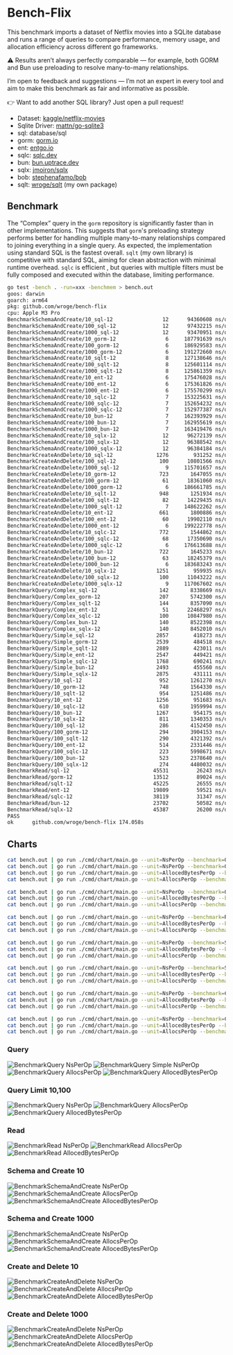 # Bench-Flix

This benchmark imports a dataset of Netflix movies into a SQLite database and runs a range of queries to compare performance, memory usage, and allocation efficiency across different go frameworks.

⚠️ Results aren’t always perfectly comparable — for example, both GORM and Bun use preloading to resolve many-to-many relationships. 

I’m open to feedback and suggestions — I’m not an expert in every tool and aim to make this benchmark as fair and informative as possible.

👉 Want to add another SQL library? Just open a pull request!

- Dataset: [kaggle/netflix-movies](https://www.kaggle.com/datasets/bhargavchirumamilla/netflix-movies-and-tv-shows-till-2025)
- Sqlite Driver: [mattn/go-sqlite3](https://github.com/mattn/go-sqlite3)
- sql: database/sql
- gorm: [gorm.io](https://gorm.io/)
- ent: [entgo.io](https://entgo.io/)
- sqlc: [sqlc.dev](https://sqlc.dev/)
- bun: [bun.uptrace.dev](https://bun.uptrace.dev/)
- sqlx: [jmoiron/sqlx](https://jmoiron.github.io/sqlx/)
- bob: [stephenafamo/bob](https://bob.stephenafamo.com/docs/)
- sqlt: [wroge/sqlt](https://github.com/wroge/sqlt) (my own package)

## Benchmark

The “Complex” query in the ```gorm``` repository is significantly faster than in other implementations. This suggests that ```gorm```'s preloading strategy performs better for handling multiple many-to-many relationships compared to joining everything in a single query.
As expected, the implementation using standard SQL is the fastest overall.
```sqlt``` (my own library) is competitive with standard SQL, aiming for clean abstraction with minimal runtime overhead. 
```sqlc``` is efficient , but queries with multiple filters must be fully composed and executed within the database, limiting performance.

```bash
go test -bench . -run=xxx -benchmem > bench.out
goos: darwin
goarch: arm64
pkg: github.com/wroge/bench-flix
cpu: Apple M3 Pro
BenchmarkSchemaAndCreate/10_sql-12         	      12	  94360608 ns/op	10294918 B/op	  252151 allocs/op
BenchmarkSchemaAndCreate/100_sql-12        	      12	  97432215 ns/op	10270840 B/op	  252025 allocs/op
BenchmarkSchemaAndCreate/1000_sql-12       	      12	  93470951 ns/op	10282070 B/op	  252158 allocs/op
BenchmarkSchemaAndCreate/10_gorm-12        	       6	 187791639 ns/op	90624132 B/op	 1125784 allocs/op
BenchmarkSchemaAndCreate/100_gorm-12       	       6	 186929583 ns/op	90616417 B/op	 1125653 allocs/op
BenchmarkSchemaAndCreate/1000_gorm-12      	       6	 191272660 ns/op	90621290 B/op	 1125675 allocs/op
BenchmarkSchemaAndCreate/10_sqlt-12        	       8	 127138646 ns/op	20493351 B/op	  530708 allocs/op
BenchmarkSchemaAndCreate/100_sqlt-12       	       8	 125601114 ns/op	20467823 B/op	  530536 allocs/op
BenchmarkSchemaAndCreate/1000_sqlt-12      	       8	 125861359 ns/op	20472468 B/op	  530569 allocs/op
BenchmarkSchemaAndCreate/10_ent-12         	       6	 175476028 ns/op	40342681 B/op	 1002197 allocs/op
BenchmarkSchemaAndCreate/100_ent-12        	       6	 175361826 ns/op	40351362 B/op	 1002187 allocs/op
BenchmarkSchemaAndCreate/1000_ent-12       	       6	 175570299 ns/op	40341521 B/op	 1002185 allocs/op
BenchmarkSchemaAndCreate/10_sqlc-12        	       7	 153225631 ns/op	14812410 B/op	  462513 allocs/op
BenchmarkSchemaAndCreate/100_sqlc-12       	       7	 152654232 ns/op	14801774 B/op	  462423 allocs/op
BenchmarkSchemaAndCreate/1000_sqlc-12      	       7	 152977387 ns/op	14810838 B/op	  462503 allocs/op
BenchmarkSchemaAndCreate/10_bun-12         	       7	 162393929 ns/op	82706092 B/op	  428073 allocs/op
BenchmarkSchemaAndCreate/100_bun-12        	       7	 162955619 ns/op	82696644 B/op	  428041 allocs/op
BenchmarkSchemaAndCreate/1000_bun-12       	       7	 163419476 ns/op	82697113 B/op	  428042 allocs/op
BenchmarkSchemaAndCreate/10_sqlx-12        	      12	  96272139 ns/op	11190923 B/op	  290344 allocs/op
BenchmarkSchemaAndCreate/100_sqlx-12       	      12	  96388542 ns/op	11194400 B/op	  290367 allocs/op
BenchmarkSchemaAndCreate/1000_sqlx-12      	      12	  96384184 ns/op	11190764 B/op	  290344 allocs/op
BenchmarkCreateAndDelete/10_sql-12         	    1276	    931252 ns/op	   98761 B/op	    2317 allocs/op
BenchmarkCreateAndDelete/100_sql-12        	     100	  10801566 ns/op	 1067410 B/op	   25752 allocs/op
BenchmarkCreateAndDelete/1000_sql-12       	       9	 115701657 ns/op	10542736 B/op	  262944 allocs/op
BenchmarkCreateAndDelete/10_gorm-12        	     723	   1647055 ns/op	  855731 B/op	   10621 allocs/op
BenchmarkCreateAndDelete/100_gorm-12       	      61	  18361060 ns/op	 9302925 B/op	  115669 allocs/op
BenchmarkCreateAndDelete/1000_gorm-12      	       6	 186661785 ns/op	93420720 B/op	 1160420 allocs/op
BenchmarkCreateAndDelete/10_sqlt-12        	     948	   1251934 ns/op	  194873 B/op	    5004 allocs/op
BenchmarkCreateAndDelete/100_sqlt-12       	      82	  14229435 ns/op	 2104310 B/op	   54373 allocs/op
BenchmarkCreateAndDelete/1000_sqlt-12      	       7	 148622262 ns/op	20806260 B/op	  542305 allocs/op
BenchmarkCreateAndDelete/10_ent-12         	     661	   1800886 ns/op	  407903 B/op	    9915 allocs/op
BenchmarkCreateAndDelete/100_ent-12        	      60	  19902110 ns/op	 4362247 B/op	  106881 allocs/op
BenchmarkCreateAndDelete/1000_ent-12       	       6	 199222778 ns/op	42255909 B/op	 1044291 allocs/op
BenchmarkCreateAndDelete/10_sqlc-12        	     772	   1544862 ns/op	  145760 B/op	    4514 allocs/op
BenchmarkCreateAndDelete/100_sqlc-12       	      68	  17350690 ns/op	 1564708 B/op	   48760 allocs/op
BenchmarkCreateAndDelete/1000_sqlc-12      	       6	 176613688 ns/op	15121450 B/op	  474592 allocs/op
BenchmarkCreateAndDelete/10_bun-12         	     722	   1645233 ns/op	  839003 B/op	    4205 allocs/op
BenchmarkCreateAndDelete/100_bun-12        	      63	  18245379 ns/op	 8988424 B/op	   45269 allocs/op
BenchmarkCreateAndDelete/1000_bun-12       	       6	 183683243 ns/op	87683642 B/op	  442679 allocs/op
BenchmarkCreateAndDelete/10_sqlx-12        	    1251	    959935 ns/op	  107684 B/op	    2689 allocs/op
BenchmarkCreateAndDelete/100_sqlx-12       	     100	  11043222 ns/op	 1161599 B/op	   29713 allocs/op
BenchmarkCreateAndDelete/1000_sqlx-12      	       9	 117067602 ns/op	11464606 B/op	  301254 allocs/op
BenchmarkQuery/Complex_sql-12              	     142	   8338669 ns/op	    8421 B/op	     101 allocs/op
BenchmarkQuery/Complex_gorm-12             	     207	   5742300 ns/op	   74886 B/op	    1154 allocs/op
BenchmarkQuery/Complex_sqlt-12             	     144	   8357090 ns/op	    5334 B/op	     112 allocs/op
BenchmarkQuery/Complex_ent-12              	      51	  22468297 ns/op	   64617 B/op	    1282 allocs/op
BenchmarkQuery/Complex_sqlc-12             	     100	  10847980 ns/op	    3854 B/op	      91 allocs/op
BenchmarkQuery/Complex_bun-12              	     140	   8522398 ns/op	   41206 B/op	     462 allocs/op
BenchmarkQuery/Complex_sqlx-12             	     140	   8452010 ns/op	    9117 B/op	     103 allocs/op
BenchmarkQuery/Simple_sql-12               	    2857	    418273 ns/op	    3922 B/op	      83 allocs/op
BenchmarkQuery/Simple_gorm-12              	    2539	    484518 ns/op	   61581 B/op	     978 allocs/op
BenchmarkQuery/Simple_sqlt-12              	    2889	    423011 ns/op	    4236 B/op	     103 allocs/op
BenchmarkQuery/Simple_ent-12               	    2547	    449421 ns/op	   32214 B/op	     822 allocs/op
BenchmarkQuery/Simple_sqlc-12              	    1768	    690241 ns/op	    3490 B/op	      77 allocs/op
BenchmarkQuery/Simple_bun-12               	    2493	    455560 ns/op	   36641 B/op	     406 allocs/op
BenchmarkQuery/Simple_sqlx-12              	    2875	    431111 ns/op	    4626 B/op	      85 allocs/op
BenchmarkQuery/10_sql-12                   	     952	   1261270 ns/op	   21224 B/op	     461 allocs/op
BenchmarkQuery/10_gorm-12                  	     748	   1564330 ns/op	  178369 B/op	    3798 allocs/op
BenchmarkQuery/10_sqlt-12                  	     954	   1251486 ns/op	   23168 B/op	     529 allocs/op
BenchmarkQuery/10_ent-12                   	    1256	    951683 ns/op	   98797 B/op	    2269 allocs/op
BenchmarkQuery/10_sqlc-12                  	     610	   1959994 ns/op	   23618 B/op	     425 allocs/op
BenchmarkQuery/10_bun-12                   	    1267	    954175 ns/op	   71768 B/op	    1741 allocs/op
BenchmarkQuery/10_sqlx-12                  	     811	   1340353 ns/op	   26276 B/op	     436 allocs/op
BenchmarkQuery/100_sql-12                  	     286	   4152450 ns/op	  186957 B/op	    4254 allocs/op
BenchmarkQuery/100_gorm-12                 	     294	   3904153 ns/op	 1535519 B/op	   30597 allocs/op
BenchmarkQuery/100_sqlt-12                 	     290	   4321392 ns/op	  204305 B/op	    4766 allocs/op
BenchmarkQuery/100_ent-12                  	     514	   2331446 ns/op	  772075 B/op	   16486 allocs/op
BenchmarkQuery/100_sqlc-12                 	     223	   5998671 ns/op	  206792 B/op	    3861 allocs/op
BenchmarkQuery/100_bun-12                  	     523	   2378640 ns/op	  435782 B/op	   15238 allocs/op
BenchmarkQuery/100_sqlx-12                 	     274	   4480032 ns/op	  227848 B/op	    3959 allocs/op
BenchmarkRead/sql-12                       	   45531	     26243 ns/op	    2384 B/op	      69 allocs/op
BenchmarkRead/gorm-12                      	   13512	     89024 ns/op	   60052 B/op	    1004 allocs/op
BenchmarkRead/sqlt-12                      	   45225	     26555 ns/op	    3777 B/op	      93 allocs/op
BenchmarkRead/ent-12                       	   19809	     59521 ns/op	   33622 B/op	     848 allocs/op
BenchmarkRead/sqlc-12                      	   38119	     31347 ns/op	    2296 B/op	      67 allocs/op
BenchmarkRead/bun-12                       	   23702	     50582 ns/op	   36543 B/op	     414 allocs/op
BenchmarkRead/sqlx-12                      	   45387	     26200 ns/op	    2784 B/op	      70 allocs/op
PASS
ok  	github.com/wroge/bench-flix	174.058s
```

## Charts

```bash
cat bench.out | go run ./cmd/chart/main.go --unit=NsPerOp --benchmark=Query --variants=Simple,Complex
cat bench.out | go run ./cmd/chart/main.go --unit=NsPerOp --benchmark=Query --variants=Simple
cat bench.out | go run ./cmd/chart/main.go --unit=AllocedBytesPerOp --benchmark=Query --variants=Simple,Complex
cat bench.out | go run ./cmd/chart/main.go --unit=AllocsPerOp --benchmark=Query --variants=Simple,Complex

cat bench.out | go run ./cmd/chart/main.go --unit=NsPerOp --benchmark=Query --variants=10,100
cat bench.out | go run ./cmd/chart/main.go --unit=AllocedBytesPerOp --benchmark=Query --variants=10,100
cat bench.out | go run ./cmd/chart/main.go --unit=AllocsPerOp --benchmark=Query --variants=10,100

cat bench.out | go run ./cmd/chart/main.go --unit=NsPerOp --benchmark=Read
cat bench.out | go run ./cmd/chart/main.go --unit=AllocedBytesPerOp --benchmark=Read
cat bench.out | go run ./cmd/chart/main.go --unit=AllocsPerOp --benchmark=Read

cat bench.out | go run ./cmd/chart/main.go --unit=NsPerOp --benchmark=SchemaAndCreate --variants=10
cat bench.out | go run ./cmd/chart/main.go --unit=AllocedBytesPerOp --benchmark=SchemaAndCreate --variants=10
cat bench.out | go run ./cmd/chart/main.go --unit=AllocsPerOp --benchmark=SchemaAndCreate --variants=10

cat bench.out | go run ./cmd/chart/main.go --unit=NsPerOp --benchmark=SchemaAndCreate --variants=1000
cat bench.out | go run ./cmd/chart/main.go --unit=AllocedBytesPerOp --benchmark=SchemaAndCreate --variants=1000
cat bench.out | go run ./cmd/chart/main.go --unit=AllocsPerOp --benchmark=SchemaAndCreate --variants=1000

cat bench.out | go run ./cmd/chart/main.go --unit=NsPerOp --benchmark=CreateAndDelete --variants=1000
cat bench.out | go run ./cmd/chart/main.go --unit=AllocedBytesPerOp --benchmark=CreateAndDelete --variants=1000
cat bench.out | go run ./cmd/chart/main.go --unit=AllocsPerOp --benchmark=CreateAndDelete --variants=1000

cat bench.out | go run ./cmd/chart/main.go --unit=NsPerOp --benchmark=CreateAndDelete --variants=10
cat bench.out | go run ./cmd/chart/main.go --unit=AllocedBytesPerOp --benchmark=CreateAndDelete --variants=10
cat bench.out | go run ./cmd/chart/main.go --unit=AllocsPerOp --benchmark=CreateAndDelete --variants=10
```

### Query

![BenchmarkQuery NsPerOp](charts/Query_NsPerOp_SimpleComplex.png)
![BenchmarkQuery Simple NsPerOp](charts/Query_NsPerOp_Simple.png)
![BenchmarkQuery AllocsPerOp](charts/Query_AllocsPerOp_SimpleComplex.png)
![BenchmarkQuery AllocedBytesPerOp](charts/Query_AllocedBytesPerOp_SimpleComplex.png)

### Query Limit 10,100

![BenchmarkQuery NsPerOp](charts/Query_NsPerOp_10100.png)
![BenchmarkQuery AllocsPerOp](charts/Query_AllocsPerOp_10100.png)
![BenchmarkQuery AllocedBytesPerOp](charts/Query_AllocedBytesPerOp_10100.png)

### Read

![BenchmarkRead NsPerOp](charts/Read_NsPerOp.png)
![BenchmarkRead AllocsPerOp](charts/Read_AllocsPerOp.png)
![BenchmarkRead AllocedBytesPerOp](charts/Read_AllocedBytesPerOp.png)

### Schema and Create 10

![BenchmarkSchemaAndCreate NsPerOp](charts/SchemaAndCreate_NsPerOp_10.png)
![BenchmarkSchemaAndCreate AllocsPerOp](charts/SchemaAndCreate_AllocsPerOp_10.png)
![BenchmarkSchemaAndCreate AllocedBytesPerOp](charts/SchemaAndCreate_AllocedBytesPerOp_10.png)

### Schema and Create 1000

![BenchmarkSchemaAndCreate NsPerOp](charts/SchemaAndCreate_NsPerOp_1000.png)
![BenchmarkSchemaAndCreate AllocsPerOp](charts/SchemaAndCreate_AllocsPerOp_1000.png)
![BenchmarkSchemaAndCreate AllocedBytesPerOp](charts/SchemaAndCreate_AllocedBytesPerOp_1000.png)

### Create and Delete 10

![BenchmarkCreateAndDelete NsPerOp](charts/CreateAndDelete_NsPerOp_10.png)
![BenchmarkCreateAndDelete AllocsPerOp](charts/CreateAndDelete_AllocsPerOp_10.png)
![BenchmarkCreateAndDelete AllocedBytesPerOp](charts/CreateAndDelete_AllocedBytesPerOp_10.png)

### Create and Delete 1000

![BenchmarkCreateAndDelete NsPerOp](charts/CreateAndDelete_NsPerOp_1000.png)
![BenchmarkCreateAndDelete AllocsPerOp](charts/CreateAndDelete_AllocsPerOp_1000.png)
![BenchmarkCreateAndDelete AllocedBytesPerOp](charts/CreateAndDelete_AllocedBytesPerOp_1000.png)
